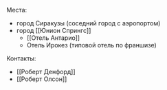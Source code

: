 Места:
 - город Сиракузы (соседний город с аэропортом)
 - город [[Юнион Спрингс]] 
	 - [[Отель Антарио]]
	 - Отель Ирокез (типовой отель по франшизе)

Контакты:
- [[Роберт Денфорд]]
- [[Роберт Олсон]]
